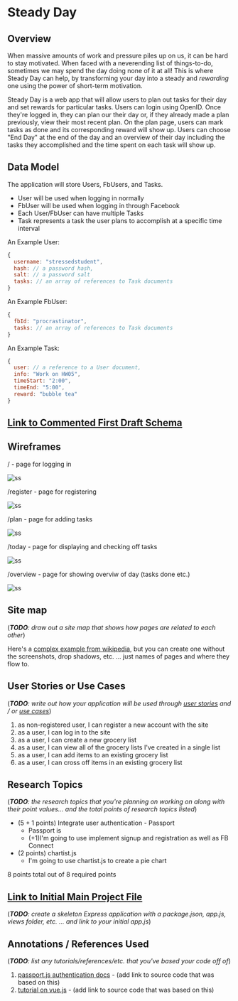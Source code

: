 # Steady Day

## Overview

When massive amounts of work and pressure piles up on us, it can be hard to stay motivated. When faced with a neverending list of things-to-do, sometimes we may spend the day doing none of it at all! This is where Steady Day can help, by transforming your day into a steady and *rewarding* one using the power of short-term motivation.

Steady Day is a web app that will allow users to plan out tasks for their day and set rewards for particular tasks. Users can login using OpenID. Once they're logged in, they can plan our their day or, if they already made a plan previously, view their most recent plan. On the plan page, users can mark tasks as done and its corresponding reward will show up. Users can choose "End Day" at the end of the day and an overview of their day including the tasks they accomplished and the time spent on each task will show up. 


## Data Model

The application will store Users, FbUsers, and Tasks.

* User will be used when logging in normally
* FbUser will be used when logging in through Facebook
* Each User/FbUser can have multiple Tasks
* Task represents a task the user plans to accomplish at a specific time interval 

An Example User:

```javascript
{
  username: "stressedstudent",
  hash: // a password hash,
  salt: // a password salt
  tasks: // an array of references to Task documents
}
```

An Example FbUser:

```javascript
{
  fbId: "procrastinator",
  tasks: // an array of references to Task documents
}
```

An Example Task:

```javascript
{
  user: // a reference to a User document,
  info: "Work on HW05",
  timeStart: "2:00",
  timeEnd: "5:00",
  reward: "bubble tea"
}
```

## [Link to Commented First Draft Schema](db.js) 

## Wireframes

/ - page for logging in

![ss](documentation/login.png)

/register - page for registering

![ss](documentation/register.png)

/plan - page for adding tasks 

![ss](documentation/plan.png)

/today - page for displaying and checking off tasks

![ss](documentation/setplan.png)

/overview - page for showing overviw of day (tasks done etc.)

![ss](documentation/overview.png)

## Site map

(___TODO__: draw out a site map that shows how pages are related to each other_)

Here's a [complex example from wikipedia](https://upload.wikimedia.org/wikipedia/commons/2/20/Sitemap_google.jpg), but you can create one without the screenshots, drop shadows, etc. ... just names of pages and where they flow to.

## User Stories or Use Cases

(___TODO__: write out how your application will be used through [user stories](http://en.wikipedia.org/wiki/User_story#Format) and / or [use cases](https://www.mongodb.com/download-center?jmp=docs&_ga=1.47552679.1838903181.1489282706#previous)_)

1. as non-registered user, I can register a new account with the site
2. as a user, I can log in to the site
3. as a user, I can create a new grocery list
4. as a user, I can view all of the grocery lists I've created in a single list
5. as a user, I can add items to an existing grocery list
6. as a user, I can cross off items in an existing grocery list

## Research Topics

(___TODO__: the research topics that you're planning on working on along with their point values... and the total points of research topics listed_)

* (5 + 1 points) Integrate user authentication - Passport
    * Passport is
    * (+1)I'm going to use implement signup and registration as well as FB Connect 
* (2 points) chartist.js
    * I'm going to use chartist.js to create a pie chart

8 points total out of 8 required points 


## [Link to Initial Main Project File](app.js) 

(___TODO__: create a skeleton Express application with a package.json, app.js, views folder, etc. ... and link to your initial app.js_)

## Annotations / References Used

(___TODO__: list any tutorials/references/etc. that you've based your code off of_)
                                                                                                                                                                                                                                                                                                                                                                                                                                                                                                                                                                                                                                                                                                                                                                                                                                                                                                                                                                                                                                                                                                                                                                                                                                                                                                                                                                                                                                                                                                                                                                                                                                                                                                                                                                                                                                                                                                                                                                                                                                                                                                                                                                                                                                                                                                                                                                                                                                                                                                                                                                                                                                                                                                                                                                                                                                                                                                                                                                                                                                                                                                                                                                                                                                                                                                                                                                                                                                                                                                                                                                                                                                                                                                                                                                                                                                                                                                                                                                                                                                                                                                                                                                                                                                                                                                                                                                                                                                                                                                                                                                                                                                                                                                                                                                                                                                                                                                                                                                                                                                                                                                                                                                                                                                                                                                                                                                                                                                                                                                                                                                                                                                                                                                                                                                                                                                                                                                                                                                                                                                                                                                                                                                                                                                                                                                                                                                                                                                                                                                                                                                                                                                                                                                                                                                                                                                                                                                                                                                                                                                                                                                                                                                                                                                                                                                                                                                                                                                                                                                                                                                                                                                                                                                                                                                                                                                                                                                                                                                                                                                                                                                                                                                                                                                                                                                                                                                                                                                                                                                                                                                                                                                                                                                                                                                                                                                                                                                                                                      
1. [passport.js authentication docs](http://passportjs.org/docs) - (add link to source code that was based on this)
2. [tutorial on vue.js](https://vuejs.org/v2/guide/) - (add link to source code that was based on this)

